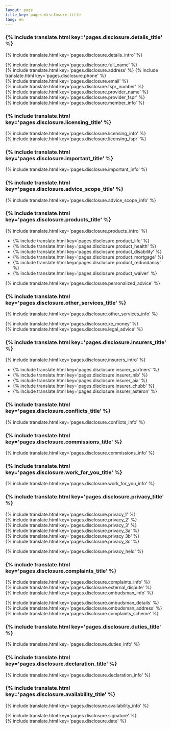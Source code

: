 ```yaml
---
layout: page
title_key: pages.disclosure.title
lang: en
---
```


### {% include translate.html key='pages.disclosure.details_title' %}
{% include translate.html key='pages.disclosure.details_intro' %}

{% include translate.html key='pages.disclosure.full_name' %}  
{% include translate.html key='pages.disclosure.address' %} {% include translate.html key='pages.disclosure.phone' %}  
{% include translate.html key='pages.disclosure.email' %}  
{% include translate.html key='pages.disclosure.fspr_number' %}  
{% include translate.html key='pages.disclosure.provider_name' %}  
{% include translate.html key='pages.disclosure.provider_fspr' %}  
{% include translate.html key='pages.disclosure.member_info' %}

### {% include translate.html key='pages.disclosure.licensing_title' %}

{% include translate.html key='pages.disclosure.licensing_info' %}  
{% include translate.html key='pages.disclosure.licensing_fspr' %}

### {% include translate.html key='pages.disclosure.important_title' %}
{% include translate.html key='pages.disclosure.important_info' %}

### {% include translate.html key='pages.disclosure.advice_scope_title' %}

{% include translate.html key='pages.disclosure.advice_scope_info' %}

### {% include translate.html key='pages.disclosure.products_title' %}

{% include translate.html key='pages.disclosure.products_intro' %}
- {% include translate.html key='pages.disclosure.product_life' %}
- {% include translate.html key='pages.disclosure.product_health' %}
- {% include translate.html key='pages.disclosure.product_disability' %}
- {% include translate.html key='pages.disclosure.product_mortgage' %}
- {% include translate.html key='pages.disclosure.product_redundancy' %}
- {% include translate.html key='pages.disclosure.product_waiver' %}

{% include translate.html key='pages.disclosure.personalized_advice' %}

### {% include translate.html key='pages.disclosure.other_services_title' %}

{% include translate.html key='pages.disclosure.other_services_info' %}

{% include translate.html key='pages.disclosure.xe_money' %}  
{% include translate.html key='pages.disclosure.legal_advice' %}

### {% include translate.html key='pages.disclosure.insurers_title' %}

{% include translate.html key='pages.disclosure.insurers_intro' %}

- {% include translate.html key='pages.disclosure.insurer_partners' %}
- {% include translate.html key='pages.disclosure.insurer_nib' %}
- {% include translate.html key='pages.disclosure.insurer_aia' %}
- {% include translate.html key='pages.disclosure.insurer_chubb' %}
- {% include translate.html key='pages.disclosure.insurer_asteron' %}

### {% include translate.html key='pages.disclosure.conflicts_title' %}

{% include translate.html key='pages.disclosure.conflicts_info' %}

### {% include translate.html key='pages.disclosure.commissions_title' %}

{% include translate.html key='pages.disclosure.commissions_info' %}

### {% include translate.html key='pages.disclosure.work_for_you_title' %}

{% include translate.html key='pages.disclosure.work_for_you_info' %}

### {% include translate.html key='pages.disclosure.privacy_title' %}

{% include translate.html key='pages.disclosure.privacy_1' %}  
{% include translate.html key='pages.disclosure.privacy_2' %}  
{% include translate.html key='pages.disclosure.privacy_3' %}  
    {% include translate.html key='pages.disclosure.privacy_3a' %}  
    {% include translate.html key='pages.disclosure.privacy_3b' %}  
    {% include translate.html key='pages.disclosure.privacy_3c' %}

{% include translate.html key='pages.disclosure.privacy_held' %}

### {% include translate.html key='pages.disclosure.complaints_title' %}

{% include translate.html key='pages.disclosure.complaints_info' %}  
{% include translate.html key='pages.disclosure.external_dispute' %}  
{% include translate.html key='pages.disclosure.ombudsman_info' %}

{% include translate.html key='pages.disclosure.ombudsman_details' %}  
{% include translate.html key='pages.disclosure.ombudsman_address' %}  
{% include translate.html key='pages.disclosure.complaints_scheme' %}

### {% include translate.html key='pages.disclosure.duties_title' %}  
{% include translate.html key='pages.disclosure.duties_info' %}

### {% include translate.html key='pages.disclosure.declaration_title' %}  
{% include translate.html key='pages.disclosure.declaration_info' %}

### {% include translate.html key='pages.disclosure.availability_title' %}  
{% include translate.html key='pages.disclosure.availability_info' %}

{% include translate.html key='pages.disclosure.signature' %}  
{% include translate.html key='pages.disclosure.date' %}
